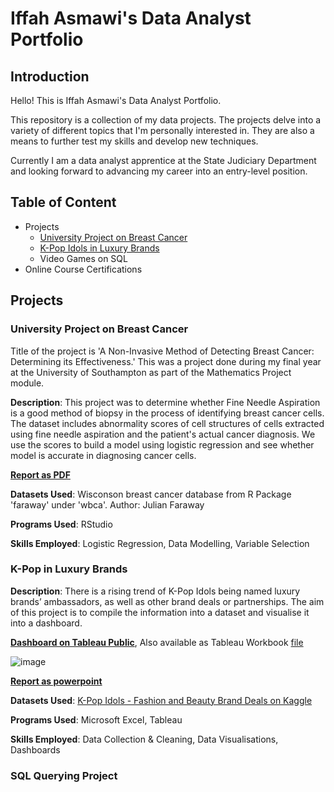 # Iffah Asmawi's Data Analyst Portfolio

## Introduction
Hello! This is Iffah Asmawi's Data Analyst Portfolio.

This repository is a collection of my data projects. The projects delve into a variety of different topics that I'm personally interested in. They are also a means to further test my skills and develop new techniques.

Currently I am a data analyst apprentice at the State Judiciary Department and looking forward to advancing my career into an entry-level position.

## Table of Content
- Projects
  - [University Project on Breast Cancer](https://github.com/ifffah/datafolio#university-project-on-breast-cancer)
  - [K-Pop Idols in Luxury Brands](https://github.com/ifffah/datafolio/blob/main/README.md#k-pop-in-luxury-brands)
  - Video Games on SQL
- Online Course Certifications
## Projects

### University Project on Breast Cancer
Title of the project is 'A Non-Invasive Method of Detecting Breast Cancer: Determining its Effectiveness.' This was a project done during my final year at the University of Southampton as part of the Mathematics Project module. 

**Description**: This project was to determine whether Fine Needle Aspiration is a good method of biopsy in the process of identifying breast cancer cells. The dataset includes abnormality scores of cell structures of cells extracted using fine needle aspiration and the patient's actual cancer diagnosis. We use the scores to build a model using logistic regression and see whether model is accurate in diagnosing cancer cells.

[**Report as PDF**](https://github.com/ifffah/datafolio/blob/28efedd7219534d256e2e58edbe457ce041bd560/A%20Non-Invasive%20Method%20of%20Detecting%20Breast%20Cancer_%20Determining%20its%20Effectiveness.pdf)

**Datasets Used**: Wisconson breast cancer database from R Package 'faraway' under 'wbca'. Author: Julian Faraway

**Programs Used**: RStudio

**Skills Employed**: Logistic Regression, Data Modelling, Variable Selection

### K-Pop in Luxury Brands
**Description**: There is a rising trend of K-Pop Idols being named luxury brands’ ambassadors, as well as other brand deals or partnerships. The aim of this project is to compile the information into a dataset and visualise it into a dashboard. 

[**Dashboard on Tableau Public**](https://public.tableau.com/views/K-PopinLuxuryBrands/Summary?:language=en-US&:display_count=n&:origin=viz_share_link), Also available as Tableau Workbook [file](https://github.com/ifffah/datafolio/blob/f7e0d330f049cc4ac7991845e1b2f1a737d748be/K-Pop%20in%20Luxury%20Brands.twbx)

![image](https://github.com/ifffah/datafolio/assets/139728397/a4e50ec1-303d-477c-8478-1e42cccfa5fb)

[**Report as powerpoint**](https://docs.google.com/presentation/d/1hJglfZX1RHkUPehXD2mBoNr7cLSPupJW/edit?usp=sharing&ouid=100592074269604576306&rtpof=true&sd=true)

**Datasets Used**: [K-Pop Idols - Fashion and Beauty Brand Deals on Kaggle](https://www.kaggle.com/datasets/iffahasmawi/kpop-brand-deals)

**Programs Used**: Microsoft Excel, Tableau

**Skills Employed**: Data Collection & Cleaning, Data Visualisations, Dashboards

### SQL Querying Project

